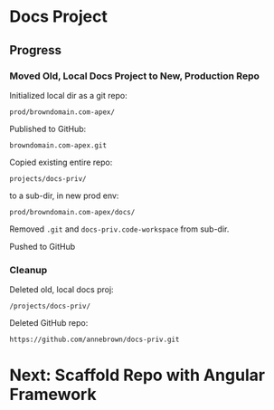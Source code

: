 # Docs Project

## Progress

### Moved Old, Local Docs Project to New, Production Repo


Initialized local dir as a git repo: 
```
prod/browndomain.com-apex/
```
Published to GitHub:
```
browndomain.com-apex.git
``` 
Copied existing entire repo:
```
projects/docs-priv/
``` 
to a sub-dir, in new prod env: 
```
prod/browndomain.com-apex/docs/
```
Removed ```.git``` and ```docs-priv.code-workspace``` from sub-dir.

Pushed to GitHub

### Cleanup

Deleted old, local docs proj:

```
/projects/docs-priv/
```
Deleted GitHub repo:
```
https://github.com/annebrown/docs-priv.git
```

# Next: Scaffold Repo with Angular Framework

